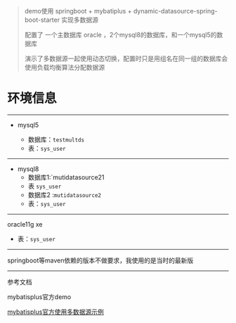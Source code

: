 
> demo使用 springboot + mybatiplus + dynamic-datasource-spring-boot-starter 实现多数据源
>
> 配置了 一个主数据库 oracle ，2个mysql8的数据库，和一个mysql5的数据库
>
> 演示了多数据源一起使用动态切换，配置时只是用组名在同一组的数据库会使用负载均衡算法分配数据源






# 环境信息

---



- mysql5 

  - 数据库：`testmultds`
  - 表：`sys_user`

---

- mysql8
  - 数据库1:`mutidatasource21
  - 表 `sys_user`
  - 数据库2 :`mutidatasource2`
  - 表：`sys_user`

---

oracle11g xe

- 表：`sys_user`

------

springboot等maven依赖的版本不做要求，我使用的是当时的最新版

---

参考文档

mybatisplus官方demo

[mybatisplus官方使用多数据源示例]( https://mp.baomidou.com/guide/dynamic-datasource.html )



